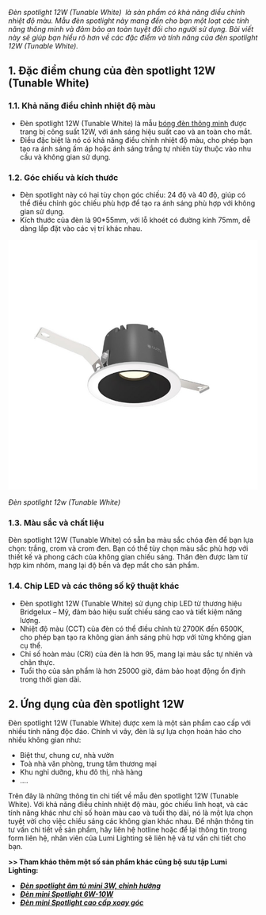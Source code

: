 ﻿*Đèn spotlight 12W (Tunable White)  là sản phẩm có khả năng điều chỉnh nhiệt độ màu. Mẫu đèn spotlight này mang đến cho bạn một loạt các tính năng thông minh và đảm bảo an toàn tuyệt đối cho người sử dụng. Bài viết này sẽ giúp bạn hiểu rõ hơn về các đặc điểm và tính năng của đèn spotlight 12W (Tunable White).*
## **1. Đặc điểm chung của đèn spotlight 12W (Tunable White)**
### **1.1. Khả năng điều chỉnh nhiệt độ màu**
- Đèn spotlight 12W (Tunable White) là mẫu [bóng đèn thông minh](https://lumi.vn/den-led-thong-minh) được trang bị công suất 12W, với ánh sáng hiệu suất cao và an toàn cho mắt.
- Điều đặc biệt là nó có khả năng điều chỉnh nhiệt độ màu, cho phép bạn tạo ra ánh sáng ấm áp hoặc ánh sáng trắng tự nhiên tùy thuộc vào nhu cầu và không gian sử dụng.
### **1.2. Góc chiếu và kích thước**
- Đèn spotlight này có hai tùy chọn góc chiếu: 24 độ và 40 độ, giúp có thể điều chỉnh góc chiếu phù hợp để tạo ra ánh sáng phù hợp với không gian sử dụng.
- Kích thước của đèn là 90\*55mm, với lỗ khoét có đường kính 75mm, dễ dàng lắp đặt vào các vị trí khác nhau.

![Đèn spotlight 12w (Tunable White)](Aspose.Words.b1c23772-03c8-4756-98fd-b86232b1cc59.001.jpeg)

*Đèn spotlight 12w (Tunable White)*
### **1.3. Màu sắc và chất liệu**
Đèn spotlight 12W (Tunable White) có sẵn ba màu sắc chóa đèn để bạn lựa chọn: trắng, crom và crom đen. Bạn có thể tùy chọn màu sắc phù hợp với thiết kế và phong cách của không gian chiếu sáng. Thân đèn được làm từ hợp kim nhôm, mang lại độ bền và đẹp mắt cho sản phẩm.
### **1.4. Chip LED và các thông số kỹ thuật khác**
- Đèn spotlight 12W (Tunable White) sử dụng chip LED từ thương hiệu Bridgelux – Mỹ, đảm bảo hiệu suất chiếu sáng cao và tiết kiệm năng lượng.
- Nhiệt độ màu (CCT) của đèn có thể điều chỉnh từ 2700K đến 6500K, cho phép bạn tạo ra không gian ánh sáng phù hợp với từng không gian cụ thể.
- Chỉ số hoàn màu (CRI) của đèn là hơn 95, mang lại màu sắc tự nhiên và chân thực.
- Tuổi thọ của sản phẩm là hơn 25000 giờ, đảm bảo hoạt động ổn định trong thời gian dài.
## **2. Ứng dụng của đèn spotlight 12W**
Đèn spotlight 12W (Tunable White) được xem là một sản phẩm cao cấp với nhiều tính năng độc đáo. Chính vì vây, đèn là sự lựa chọn hoàn hảo cho nhiều không gian như:

- Biệt thư, chung cư, nhà vườn
- Toà nhà văn phòng, trung tâm thương mại
- Khu nghỉ dưỡng, khu đô thị, nhà hàng
- ….

Trên đây là những thông tin chi tiết về mẫu đèn spotlight 12W (Tunable White). Với khả năng điều chỉnh nhiệt độ màu, góc chiếu linh hoạt, và các tính năng khác như chỉ số hoàn màu cao và tuổi thọ dài, nó là một lựa chọn tuyệt vời cho việc chiếu sáng các không gian khác nhau. Để nhận thông tin tư vấn chi tiết về sản phẩm, hãy liên hệ hotline hoặc để lại thông tin trong form liên hệ, nhân viên của Lumi Lighting sẽ liên hệ và tư vấn chi tiết cho bạn.

**>> Tham khảo thêm một số sản phẩm khác cũng bộ sưu tập Lumi Lighting:**

- [***Đèn spotlight âm tủ mini 3W, chỉnh hướng***](https://lumi.vn/san-pham/den-spotlight-am-tu-mini-3w-chinh-huong.html)
- [***Đèn mini Spotlight 6W-10W***](https://lumi.vn/san-pham/mini-spotlight-6w-10w.html)
- [***Đèn mini Spotlight cao cấp xoay góc***](https://lumi.vn/san-pham/mini-spotlight-xoay-goc.html)
